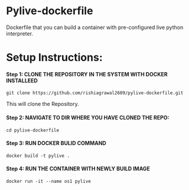 # Pylive-dockerfile
Dockerfile that you can build a container with pre-configured live python interpreter.

# Setup Instructions:

#### Step 1: CLONE THE REPOSITORY IN THE SYSTEM WITH DOCKER INSTALLEED
```
git clone https://github.com/rishiagrawal2609/pylive-dockerfile.git
```
This will clone the Repository.
#### Step 2: NAVIGATE TO DIR WHERE YOU HAVE CLONED THE REPO:
```
cd pylive-dockerfile
```
#### Step 3: RUN DOCKER BULID COMMAND
```
docker build -t pylive .
```
#### Step 4: RUN THE CONTAINER WITH NEWLY BUILD IMAGE
```
docker run -it --name os1 pylive 
```
